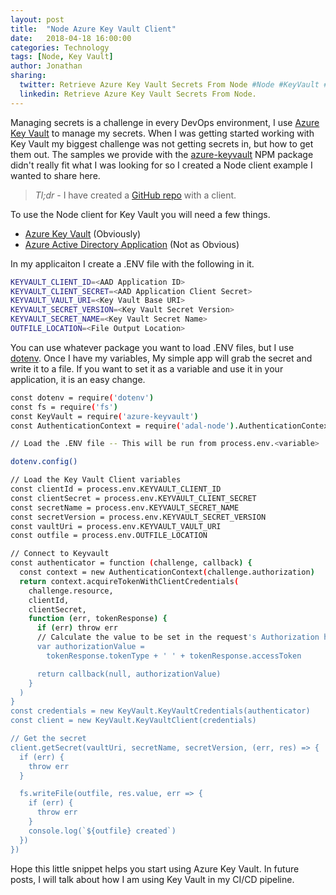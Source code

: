```yaml
---
layout: post
title:  "Node Azure Key Vault Client"
date:   2018-04-18 16:00:00
categories: Technology
tags: [Node, Key Vault]
author: Jonathan
sharing:
  twitter: Retrieve Azure Key Vault Secrets From Node #Node #KeyVault #Azure
  linkedin: Retrieve Azure Key Vault Secrets From Node.
---
```


Managing secrets is a challenge in every DevOps environment, I use [Azure Key Vault](https://azure.microsoft.com/en-us/services/key-vault/) to manage my secrets. When I was getting started working with Key Vault my biggest challenge was not getting secrets in, but how to get them out. The samples we provide with the [azure-keyvault](https://www.npmjs.com/package/azure-keyvault) NPM package didn't really fit what I was looking for so I created a Node client example I wanted to share here.

> _Tl;dr_ - I have created a [GitHub repo](https://github.com/jgardner04/NodeKeyVaultSecretClient) with a client.

To use the Node client for Key Vault you will need a few things.

* [Azure Key Vault](https://docs.microsoft.com/en-us/azure/key-vault/key-vault-get-started) (Obviously)
* [Azure Active Directory Application](https://docs.microsoft.com/en-us/azure/key-vault/key-vault-get-started#authorize) (Not as Obvious)

In my applicaiton I create a .ENV file with the following in it.

```bash
KEYVAULT_CLIENT_ID=<AAD Application ID>
KEYVAULT_CLIENT_SECRET=<AAD Application Client Secret>
KEYVAULT_VAULT_URI=<Key Vault Base URI>
KEYVAULT_SECRET_VERSION=<Key Vault Secret Version>
KEYVAULT_SECRET_NAME=<Key Vault Secret Name>
OUTFILE_LOCATION=<File Output Location>
```

You can use whatever package you want to load .ENV files, but I use [dotenv](https://www.npmjs.com/package/dotenv). Once I have my variables, My simple app will grab the secret and write it to a file. If you want to set it as a variable and use it in your application, it is an easy change.

```bash
const dotenv = require('dotenv')
const fs = require('fs')
const KeyVault = require('azure-keyvault')
const AuthenticationContext = require('adal-node').AuthenticationContext

// Load the .ENV file -- This will be run from process.env.<variable>

dotenv.config()

// Load the Key Vault Client variables
const clientId = process.env.KEYVAULT_CLIENT_ID
const clientSecret = process.env.KEYVAULT_CLIENT_SECRET
const secretName = process.env.KEYVAULT_SECRET_NAME
const secretVersion = process.env.KEYVAULT_SECRET_VERSION
const vaultUri = process.env.KEYVAULT_VAULT_URI
const outfile = process.env.OUTFILE_LOCATION

// Connect to Keyvault
const authenticator = function (challenge, callback) {
  const context = new AuthenticationContext(challenge.authorization)
  return context.acquireTokenWithClientCredentials(
    challenge.resource,
    clientId,
    clientSecret,
    function (err, tokenResponse) {
      if (err) throw err
      // Calculate the value to be set in the request's Authorization header and resume the call.
      var authorizationValue =
        tokenResponse.tokenType + ' ' + tokenResponse.accessToken

      return callback(null, authorizationValue)
    }
  )
}
const credentials = new KeyVault.KeyVaultCredentials(authenticator)
const client = new KeyVault.KeyVaultClient(credentials)

// Get the secret
client.getSecret(vaultUri, secretName, secretVersion, (err, res) => {
  if (err) {
    throw err
  }

  fs.writeFile(outfile, res.value, err => {
    if (err) {
      throw err
    }
    console.log(`${outfile} created`)
  })
})
```

Hope this little snippet helps you start using Azure Key Vault. In future posts, I will talk about how I am using Key Vault in my CI/CD pipeline.
